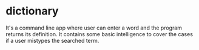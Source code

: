 # dictionary
It's a command line app where user can enter a word and the program returns its definition. 
It contains some basic intelligence to cover the cases if a user mistypes the searched term.
